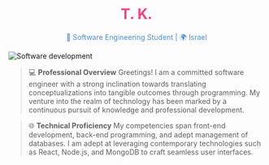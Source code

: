 

<div align="center">
  <h1 style="color: #FF4081;">T. K.</h1>
  <p style="color: #4A90E2;"> 📱 Software Engineering Student | 🌍 Israel</p>
</div>



![Software development](https://publicdomainvectors.org/tn_img/generic-office-desktop2.webp)


> 💻 **Professional Overview**
> Greetings! I am a committed software engineer with a strong inclination towards translating conceptualizations into tangible outcomes through programming. My venture into the realm of technology has been marked by a continuous pursuit of knowledge and professional development.

> 🌐 **Technical Proficiency**
> My competencies span front-end development, back-end programming, and adept management of databases. I am adept at leveraging contemporary technologies such as React, Node.js, and MongoDB to craft seamless user interfaces.



 


<!---
TzipiKowalski/TzipiKowalski is a ✨ special ✨ repository because its `README.md` (this file) appears on my GitHub profile.
You can click the Preview link to take a look at your changes.
--->

